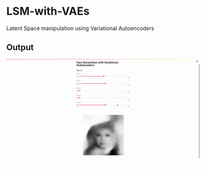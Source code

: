 # LSM-with-VAEs
Latent Space manipulation using Variational Autoencoders

## Output
![Latent Space Manipulation using VAEs](https://raw.githubusercontent.com/ppvalluri09/LSM-with-VAEs/master/output.gif)
